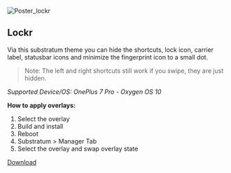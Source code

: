 ![Poster_lockr](https://user-images.githubusercontent.com/6263626/82375038-3426c680-99dd-11ea-8830-026056184087.png)

## Lockr ##
Via this substratum theme you can hide the shortcuts, lock icon, carrier label, statusbar icons and minimize the fingerprint icon to a small dot.
> Note: The left and right shortcuts still work if you swipe, they are just hidden.

*Supported Device/OS: OnePlus 7 Pro - Oxygen OS 10*


**How to apply overlays:**
1. Select the overlay
2. Build and install
3. Reboot
4. Substratum > Manager Tab
5. Select the overlay and swap overlay state

[Download](https://github.com/alienator88/Lockr/releases)
